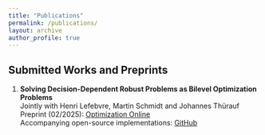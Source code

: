 ```yaml
---
title: "Publications"
permalink: /publications/
layout: archive
author_profile: true
---
```


## Submitted Works and Preprints

1. **Solving Decision-Dependent Robust Problems as Bilevel Optimization Problems**  
  Jointly with Henri Lefebvre, Martin Schmidt and Johannes Thürauf  
  Preprint (02/2025): [Optimization Online](https://optimization-online.org/2025/02/solving-decision-dependent-robust-problems-as-bilevel-optimization-problems/)  
  Accompanying open-source implementations: [GitHub](https://github.com/simstevens/ddro-via-bilevel)
